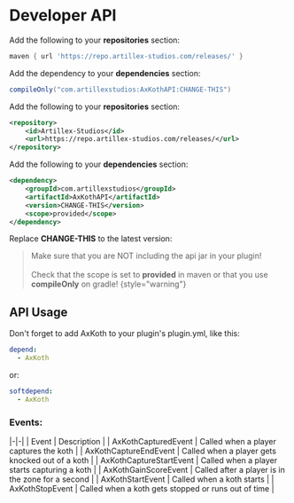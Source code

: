 # Developer API

<tabs>

<tab title="Gradle">

Add the following to your **repositories** section:
```groovy
maven { url 'https://repo.artillex-studios.com/releases/' }
```

Add the dependency to your **dependencies** section:

```groovy
compileOnly("com.artillexstudios:AxKothAPI:CHANGE-THIS")
```
</tab>

<tab title="Maven">

Add the following to your **repositories** section:
```xml
<repository>
    <id>Artillex-Studios</id>
    <url>https://repo.artillex-studios.com/releases/</url>
</repository>
```

Add the following to your **dependencies** section:

```xml
<dependency>
    <groupId>com.artillexstudios</groupId>
    <artifactId>AxKothAPI</artifactId>
    <version>CHANGE-THIS</version>
    <scope>provided</scope>
</dependency>
```
</tab>
</tabs>
<p>Replace <b>CHANGE-THIS</b> to the latest version: <a href="https://repo.artillex-studios.com/#/releases/com/artillexstudios/AxKothAPI"><img src="https://repo.artillex-studios.com/api/badge/latest/releases/com/artillexstudios/AxKothAPI?color=40c14a&amp;amp;name=AxKothAPI" alt=""/></a></p>

> Make sure that you are NOT including the api jar in your plugin!
> <br><br>Check that the scope is set to **provided** in maven or that you use **compileOnly** on gradle!
{style="warning"}

## API Usage

Don't forget to add AxKoth to your plugin's plugin.yml, like this:
```yaml
depend:
  - AxKoth
```
or:
```yaml
softdepend:
  - AxKoth
```

### Events:

|-|-|
| Event | Description |
| AxKothCapturedEvent | Called when a player captures the koth |
| AxKothCaptureEndEvent | Called when a player gets knocked out of a koth |
| AxKothCaptureStartEvent | Called when a player starts capturing a koth |
| AxKothGainScoreEvent | Called after a player is in the zone for a second |
| AxKothStartEvent | Called when a koth starts |
| AxKothStopEvent | Called when a koth gets stopped or runs out of time |